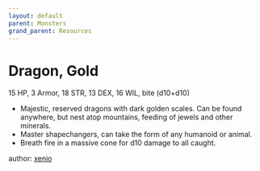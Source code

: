 ```yaml
---
layout: default
parent: Monsters
grand_parent: Resources
---
```


# Dragon, Gold

15 HP, 3 Armor, 18 STR, 13 DEX, 16 WIL, bite (d10+d10)  

- Majestic, reserved dragons with dark golden scales. Can be found anywhere, but nest atop mountains, feeding of jewels and other minerals.  
- Master shapechangers, can take the form of any humanoid or animal.  
- Breath fire in a massive cone for d10 damage to all caught.  

author: [xenio](https://xenioinabottle.blogspot.com)
